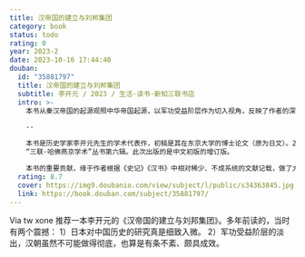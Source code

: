 ```yaml
---
title: 汉帝国的建立与刘邦集团
category: book
status: todo
rating: 0
year: 2023-2
date: 2023-10-16 17:44:40
douban:
  id: "35881797"
  title: 汉帝国的建立与刘邦集团
  subtitle: 李开元 / 2023 / 生活·读书·新知三联书店
  intro: >-
    本书从秦汉帝国的起源观照中华帝国起源，以军功受益阶层作为切入视角，反映了作者的深思与巧思。全书的研究，体现作者扎实的史学功底和理论思考的创见，是一部具有典范意义的秦汉史研究著作。

    --

    本书是历史学家李开元先生的学术代表作，初稿是其在东京大学的博士论文（原为日文）。2003年，作者同年推出中文版、日文版。中文版收入
    “三联·哈佛燕京学术”丛书第六辑。此次出版的是中文初版的增订版。

    本书的重要贡献，缘于作者根据《史记》《汉书》中相对稀少、不成系统的文献记载，做了大量的史料整理工作，用计量史学的方法，研究汉初刘邦集团的人数、籍贯、爵位、职官、任期等基础信息，使得刘邦集团与汉初政治的讨论有了比较扎实的根基。作者认为汉初的“军功受益阶层”在中国历史上具有普遍性、典型性。在此次的增订版中，作者充分利用近年来发现的新史料、涌现的新成果，进一步丰富完善自己的论证，使之成为定本。
  rating: 8.7
  cover: https://img9.doubanio.com/view/subject/l/public/s34363845.jpg
  link: https://book.douban.com/subject/35881797/
---
```


Via tw xone 推荐一本李开元的《汉帝国的建立与刘邦集团》。多年前读的，当时有两个震撼：
1）日本对中国历史的研究真是细致入微。
2）军功受益阶层的淡出，汉朝虽然不可能做得彻底，也算是有条不紊、颇具成效。
